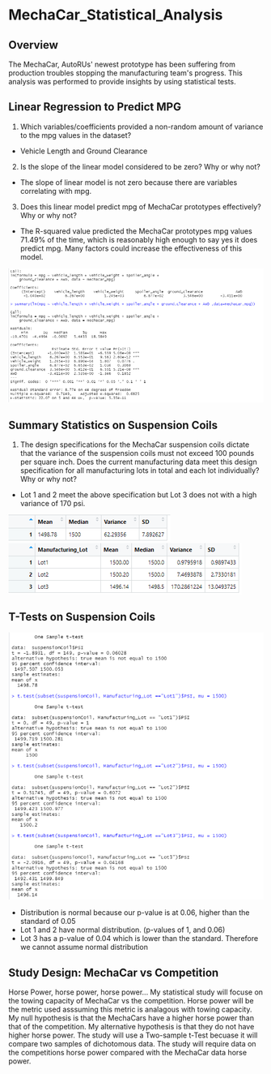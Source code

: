 # MechaCar_Statistical_Analysis

## Overview
The MechaCar, AutoRUs' newest prototype has been suffering from production troubles stopping the manufacturing team's progress. This analysis was performed to provide insights by using statistical tests. 

## Linear Regression to Predict MPG
1) Which variables/coefficients provided a non-random amount of variance to the mpg values in the dataset?
- Vehicle Length and Ground Clearance
2) Is the slope of the linear model considered to be zero? Why or why not?
- The slope of linear model is not zero because there are variables correlating with mpg. 
3) Does this linear model predict mpg of MechaCar prototypes effectively? Why or why not?
- The R-squared value predicted the MechaCar prototypes mpg values 71.49% of the time, which is reasonably high enough to say yes it does predict mpg. Many factors could increase the effectiveness of this model. 

![](Images/Del_Image.PNG)

## Summary Statistics on Suspension Coils
1) The design specifications for the MechaCar suspension coils dictate that the variance of the suspension coils must not exceed 100 pounds per square inch. Does the current manufacturing data meet this design specification for all manufacturing lots in total and each lot individually? Why or why not?
- Lot 1 and 2 meet the above specification but Lot 3 does not with a high variance of 170 psi. 

![](Images/Summary.PNG)
![](Images/Lot_Summary.PNG)

## T-Tests on Suspension Coils
![](Images/T_Test.PNG)
- Distribution is normal because our p-value is at 0.06, higher than the standard of 0.05
- Lot 1 and 2 have normal distribution. (p-values of 1, and 0.06)
- Lot 3 has a p-value of 0.04 which is lower than the standard. Therefore we cannot assume normal distribution

## Study Design: MechaCar vs Competition
Horse Power, horse power, horse power... My statistical study will focuse on the towing capacity of MechaCar vs the competition. Horse power will be the metric used asssuming this metric is analagous with towing capacity. My null hypothesis is that the MechaCars have a higher horse power than that of the competition. My alternative hypothesis is that they do not have higher horse power. The study will use a Two-sample t-Test becuase it will compare two samples of dichotomous data. The study will require data on the competitions horse power compared with the MechaCar data horse power. 









